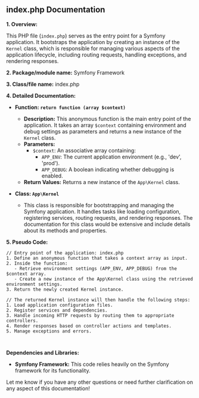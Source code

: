## index.php Documentation

**1. Overview:**

This PHP file (`index.php`) serves as the entry point for a Symfony application. It bootstraps the application by creating an instance of the `Kernel` class, which is responsible for managing various aspects of the application lifecycle, including routing requests, handling exceptions, and rendering responses. 

**2. Package/module name:**  Symfony Framework

**3. Class/file name:** index.php

**4. Detailed Documentation:**

* **Function: `return function (array $context)`**
    - **Description:** This anonymous function is the main entry point of the application. It takes an array `$context` containing environment and debug settings as parameters and returns a new instance of the `Kernel` class.
    - **Parameters:**
        - `$context`: An associative array containing:
            - `APP_ENV`: The current application environment (e.g., 'dev', 'prod').
            - `APP_DEBUG`: A boolean indicating whether debugging is enabled.
    - **Return Values:** Returns a new instance of the `App\Kernel` class.

* **Class: `App\Kernel`** 
    - This class is responsible for bootstrapping and managing the Symfony application. It handles tasks like loading configuration, registering services, routing requests, and rendering responses.  The documentation for this class would be extensive and include details about its methods and properties.


**5. Pseudo Code:**

```
// Entry point of the application: index.php
1. Define an anonymous function that takes a context array as input.
2. Inside the function:
   - Retrieve environment settings (APP_ENV, APP_DEBUG) from the $context array.
   - Create a new instance of the App\Kernel class using the retrieved environment settings.
3. Return the newly created Kernel instance.

// The returned Kernel instance will then handle the following steps:
1. Load application configuration files.
2. Register services and dependencies.
3. Handle incoming HTTP requests by routing them to appropriate controllers.
4. Render responses based on controller actions and templates.
5. Manage exceptions and errors.



```

**Dependencies and Libraries:**

* **Symfony Framework:** This code relies heavily on the Symfony framework for its functionality. 


Let me know if you have any other questions or need further clarification on any aspect of this documentation!